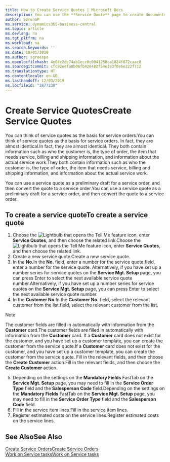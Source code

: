 ```yaml
---
title: How to Create Service Quotes | Microsoft Docs
description: You can use the **Service Quote** page to create documents where you enter information about a service, such as repairs and maintenance, on service items by customer request. You can use a service quote as a preliminary draft for a service order, and then convert the quote to a service order.
author: SorenGP
ms.service: dynamics365-business-central
ms.topic: article
ms.devlang: na
ms.tgt_pltfrm: na
ms.workload: na
ms.search.keywords: ''
ms.date: 10/01/2019
ms.author: sgroespe
ms.openlocfilehash: 4e04c2dc74ab1ecc0c0041258ca1824f872caac8
ms.sourcegitcommit: cfc92eefa8b06fb426482f54e393f0e6e222f712
ms.translationtype: HT
ms.contentlocale: en-GB
ms.lasthandoff: 12/03/2019
ms.locfileid: "2877238"
---
```

# <a name="create-service-quotes"></a><span data-ttu-id="bdfe8-104">Create Service Quotes</span><span class="sxs-lookup"><span data-stu-id="bdfe8-104">Create Service Quotes</span></span>
<span data-ttu-id="bdfe8-105">You can think of service quotes as the basis for service orders.</span><span class="sxs-lookup"><span data-stu-id="bdfe8-105">You can think of service quotes as the basis for service orders.</span></span> <span data-ttu-id="bdfe8-106">In fact, they are almost identical.</span><span class="sxs-lookup"><span data-stu-id="bdfe8-106">In fact, they are almost identical.</span></span> <span data-ttu-id="bdfe8-107">They both contain information such as who the customer is, the type of order, the item that needs service, billing and shipping information, and information about the actual service work.</span><span class="sxs-lookup"><span data-stu-id="bdfe8-107">They both contain information such as who the customer is, the type of order, the item that needs service, billing and shipping information, and information about the actual service work.</span></span>
 
<span data-ttu-id="bdfe8-108">You can use a service quote as a preliminary draft for a service order, and then convert the quote to a service order.</span><span class="sxs-lookup"><span data-stu-id="bdfe8-108">You can use a service quote as a preliminary draft for a service order, and then convert the quote to a service order.</span></span>  
  
## <a name="to-create-a-service-quote"></a><span data-ttu-id="bdfe8-109">To create a service quote</span><span class="sxs-lookup"><span data-stu-id="bdfe8-109">To create a service quote</span></span>  
1. <span data-ttu-id="bdfe8-110">Choose the ![Lightbulb that opens the Tell Me feature](media/ui-search/search_small.png "Tell me what you want to do") icon, enter **Service Quotes**, and then choose the related link.</span><span class="sxs-lookup"><span data-stu-id="bdfe8-110">Choose the ![Lightbulb that opens the Tell Me feature](media/ui-search/search_small.png "Tell me what you want to do") icon, enter **Service Quotes**, and then choose the related link.</span></span>  
2. <span data-ttu-id="bdfe8-111">Create a new service quote.</span><span class="sxs-lookup"><span data-stu-id="bdfe8-111">Create a new service quote.</span></span>  
3. <span data-ttu-id="bdfe8-112">In the **No.**</span><span class="sxs-lookup"><span data-stu-id="bdfe8-112">In the **No.**</span></span> <span data-ttu-id="bdfe8-113">field, enter a number for the service quote.</span><span class="sxs-lookup"><span data-stu-id="bdfe8-113">field, enter a number for the service quote.</span></span> <span data-ttu-id="bdfe8-114">Alternatively, if you have set up a number series for service quotes on the **Service Mgt. Setup** page, you can press Enter to select the next available service quote number.</span><span class="sxs-lookup"><span data-stu-id="bdfe8-114">Alternatively, if you have set up a number series for service quotes on the **Service Mgt. Setup** page, you can press Enter to select the next available service quote number.</span></span>  
4. <span data-ttu-id="bdfe8-115">In the **Customer No.**</span><span class="sxs-lookup"><span data-stu-id="bdfe8-115">In the **Customer No.**</span></span>  <span data-ttu-id="bdfe8-116">field, select the relevant customer from the list.</span><span class="sxs-lookup"><span data-stu-id="bdfe8-116">field, select the relevant customer from the list.</span></span>  

  > [!Note]  
  >  <span data-ttu-id="bdfe8-117">The customer fields are filled in automatically with information from the **Customer** card.</span><span class="sxs-lookup"><span data-stu-id="bdfe8-117">The customer fields are filled in automatically with information from the **Customer** card.</span></span> <span data-ttu-id="bdfe8-118">If a **Customer** card does not exist for the customer, and you have set up a customer template, you can create the customer from the service quote.</span><span class="sxs-lookup"><span data-stu-id="bdfe8-118">If a **Customer** card does not exist for the customer, and you have set up a customer template, you can create the customer from the service quote.</span></span> <span data-ttu-id="bdfe8-119">Fill in the relevant fields, and then choose the **Create Customer** action.</span><span class="sxs-lookup"><span data-stu-id="bdfe8-119">Fill in the relevant fields, and then choose the **Create Customer** action.</span></span>  
  
5. <span data-ttu-id="bdfe8-120">Depending on the settings on the **Mandatory Fields** FastTab on the **Service Mgt. Setup** page, you may need to fill in the **Service Order Type** field and the **Salesperson Code** field.</span><span class="sxs-lookup"><span data-stu-id="bdfe8-120">Depending on the settings on the **Mandatory Fields** FastTab on the **Service Mgt. Setup** page, you may need to fill in the **Service Order Type** field and the **Salesperson Code** field.</span></span>  
6. <span data-ttu-id="bdfe8-121">Fill in the service item lines.</span><span class="sxs-lookup"><span data-stu-id="bdfe8-121">Fill in the service item lines.</span></span>  
7. <span data-ttu-id="bdfe8-122">Register estimated costs on the service lines.</span><span class="sxs-lookup"><span data-stu-id="bdfe8-122">Register estimated costs on the service lines.</span></span>  
  
## <a name="see-also"></a><span data-ttu-id="bdfe8-123">See Also</span><span class="sxs-lookup"><span data-stu-id="bdfe8-123">See Also</span></span>  
[<span data-ttu-id="bdfe8-124">Create Service Orders</span><span class="sxs-lookup"><span data-stu-id="bdfe8-124">Create Service Orders</span></span>](service-how-to-create-service-orders.md)  
[<span data-ttu-id="bdfe8-125">Work on Service tasks</span><span class="sxs-lookup"><span data-stu-id="bdfe8-125">Work on Service tasks</span></span>](service-how-to-work-on-service-tasks.md)  

 
